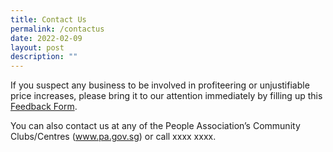 ```yaml
---
title: Contact Us
permalink: /contactus
date: 2022-02-09
layout: post
description: ""
---
```

If you suspect any business to be involved in profiteering or unjustifiable price increases, please bring it to our attention immediately by filling up this <a href="">Feedback Form</a>.

You can also contact us at any of the People Association’s Community Clubs/Centres (<a href="https://www.pa.gov.sg">www.pa.gov.sg</a>) or call xxxx xxxx.
